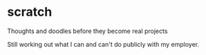 # scratch
Thoughts and doodles before they become real projects

Still working out what I can and can't do publicly with my employer.
